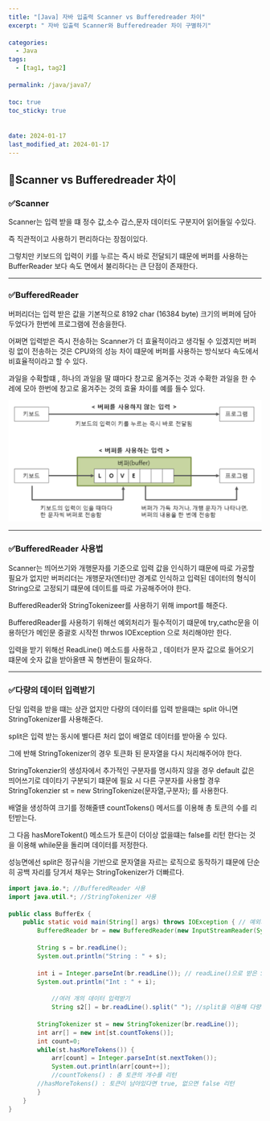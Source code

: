 ```yaml
---
title: "[Java] 자바 입출력 Scanner vs Bufferedreader 차이"
excerpt: " 자바 입출력 Scanner와 Bufferedreader 차이 구별하기"

categories:
  - Java
tags:
  - [tag1, tag2]

permalink: /java/java7/

toc: true
toc_sticky: true


date: 2024-01-17
last_modified_at: 2024-01-17
---
```


## 📌Scanner vs Bufferedreader 차이

### ✅Scanner 

Scanner는 입력 받을 떄 정수 값,소수 갑스,문자 데이터도 구분지어 읽어들일 수있다.

즉 직관적이고 사용하기 편리하다는 장점이있다.

그렇치만 키보드의 입력이 키를 누르는 즉시 바로 전달되기 떄문에 버퍼를 사용하는 BufferReader 보다
속도 면에서 불리하다는 큰 단점이 존재한다.

---

### ✅BufferedReader

버퍼리더는 입력 받은 값을 기본적으로 8192 char (16384 byte) 크기의 버퍼에 담아두었다가 한번에 프로그램에 전송을한다.

어쩌면 입력받은 즉시 전송하는 Scanner가 더 효율적이라고 생각될 수 있겠지만 버퍼링 없이 전송하는 것은  CPU와의 성능 차이 떄문에 버퍼를 사용하는 방식보다 속도에서 비효율적이라고 할 수 있다.

과일을 수확할떄 , 하나의 과일을 딸 떄마다 창고로 옮겨주는 것과
수확한 과일을 한 수레에 모아 한번에 창고로 옮겨주는 것의 효율 차이를 예를 들수 있다.


![image description](/assets/images/scanner.png)<br>


---

### ✅BufferedReader 사용법

Scanner는 띄어쓰기와 개행문자를 기준으로 입력 값을 인식하기 떄문에 따로 가공할 필요가 없지만
버퍼리더는 개행문자(엔터)만 경계로 인식하고 입력된 데이터의 형식이 String으로 고정되기 떄문에 데이트를 따로 가공해주어야 한다.

BufferedReader와 StringTokenizeer를 사용하기 위해 import를 해준다.

BufferedReader를 사용하기 위해선 예외처리가 필수적이기 떄문에 try,cathc문을 이용하던가
메인문 중괄호 시작전 thrwos IOException 으로 처리해야만 한다.

입력을 받기 위해선 ReadLine() 메소드를 사용하고 , 데이터가 문자 값으로 들어오기 떄문에 숫자 값을 받아올떈 꼭 형변환이 필요하다.

---

### ✅다량의 데이터 입력받기

단일 입력을 받을 떄는 상관 없지만 다량의 데이터를 입력 받을떄는 split 아니면 StringTokenizer를 사용해준다.

split은 입력 받는 동시에 별다른 처리 없이 배열로 데이터를 받아올 수 있다.

그에 반해 StringTokenizer의 경우 토큰화 된 문자열을 다시 처리해주어야 한다.

StringTokenzier의 생성자에서 추가적인 구분자를 명시하지 않을 경우 default 값은 띄어쓰기로 데이타기 구분되기 떄문에 필요 시 다른 구분자를 사용할 경우 StringTokenzier st = new StringTokenize(문자열,구분자); 를 사용한다.

배열을 생성하여 크기를 정해줄떈 countTokens() 메서드를 이용해 총 토큰의 수를 리턴받는다.

그 다음 hasMoreTokent() 메소드가 토큰이 더이상 없을떄는 false를 리턴 한다는 것을 이용해 while문을 돌리며 데이터를 저정한다. 

성능면에선 split은 정규식을 기반으로 문자열을 자르는 로직으로 동작하기 떄문에
단순히 공백 자리를 당겨서 채우는 StringTokenizer가 더빠르다.


```java
import java.io.*; //BufferedReader 사용
import java.util.*; //StringTokenizer 사용

public class BufferEx {
	public static void main(String[] args) throws IOException { // 예외처리 필수
		BufferedReader br = new BufferedReader(new InputStreamReader(System.in)); // 선언
		
		String s = br.readLine(); 
		System.out.println("String : " + s);
		
		int i = Integer.parseInt(br.readLine()); // readLine()으로 받은 String 값을 int로 형변환
		System.out.println("Int : " + i);
		
       	 	//여러 개의 데이터 입력받기
        	String s2[] = br.readLine().split(" "); //split을 이용해 다량의 데이터 입력 받기
        
		StringTokenizer st = new StringTokenizer(br.readLine());
		int arr[] = new int[st.countTokens()];
		int count=0;
		while(st.hasMoreTokens()) {
			arr[count] = Integer.parseInt(st.nextToken());
			System.out.println(arr[count++]);
       		//countTokens() : 총 토큰의 개수를 리턴
		//hasMoreTokens() : 토큰이 남아있다면 true, 없으면 false 리턴
		}
	}
}

```



